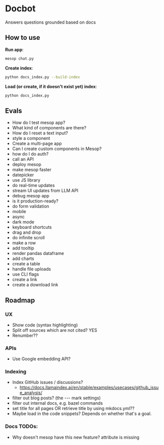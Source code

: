 # Docbot

Answers questions grounded based on docs

## How to use

**Run app**:

```sh
mesop chat.py
```

**Create index**:

```sh
python docs_index.py --build-index
```

**Load (or create, if it doesn't exist yet) index**:

```sh
python docs_index.py
```

## Evals

- How do I test mesop app?
- What kind of components are there?
- How do I reset a text input?
- style a component
- Create a multi-page app
- Can I create custom components in Mesop?
- how do I do auth?
- call an API
- deploy mesop
- make mesop faster
- datepicker
- use JS library
- do real-time updates
- stream UI updates from LLM API
- debug mesop app
- is it production-ready?
- do form validation
- mobile
- async
- dark mode
- keyboard shortcuts
- drag and drop
- do infinite scroll
- make a row
- add tooltip
- render pandas dataframe
- add charts
- create a table
- handle file uploads
- use CLI flags
- create a link
- create a download link

## Roadmap

### UX

- Show code (syntax highlighting)
- Split off sources which are not cited? YES
- Renumber??

### APIs

- Use Google embedding API?

### Indexing

- Index GitHub issues / discussions?
  - https://docs.llamaindex.ai/en/stable/examples/usecases/github_issue_analysis/
- filter out blog posts? (the --- mark settings)
- filter out internal docs, e.g. bazel commands
- set title for all pages OR retrieve title by using mkdocs.yml??
- Maybe load in the code snippets? Depends on whether that's a goal.

### Docs TODOs:

- Why doesn't mesop have this new feature? attribute is missing
